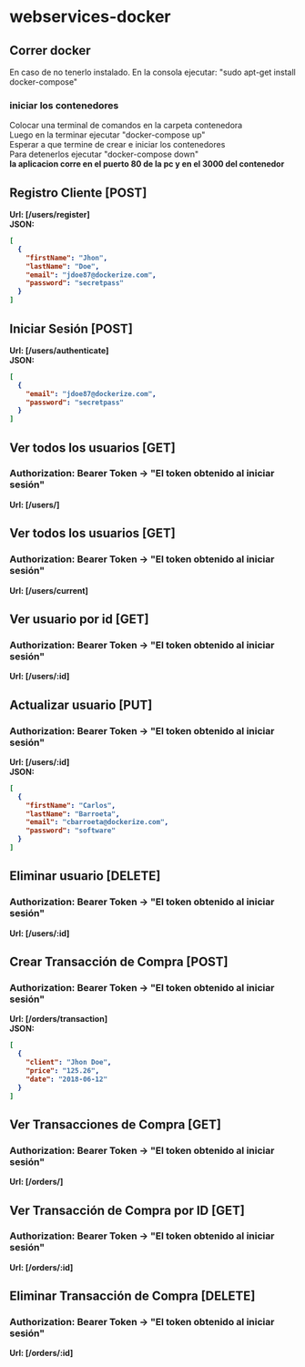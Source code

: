 # webservices-docker

## Correr docker

En caso de no tenerlo instalado. 
En la consola ejecutar: "sudo apt-get install docker-compose"
### iniciar los contenedores
Colocar una terminal de comandos en la carpeta contenedora <br />
Luego en la terminar ejecutar "docker-compose up"<br />
Esperar a que termine de crear e iniciar los contenedores<br />
Para detenerlos ejecutar "docker-compose down"<br />
<b>la aplicacion corre en el puerto 80 de la pc y en el 3000 del contenedor<b/>


## Registro Cliente [POST]
Url: [/users/register]\
JSON:
```json
[
  {
    "firstName": "Jhon",
    "lastName": "Doe",
    "email": "jdoe87@dockerize.com",
    "password": "secretpass"
  }
]
```
## Iniciar Sesión [POST]
Url: [/users/authenticate]\
JSON:
```json
[
  {
    "email": "jdoe87@dockerize.com",
    "password": "secretpass"
  }
]
```

## Ver todos los usuarios [GET]
### Authorization: Bearer Token -> "El token obtenido al iniciar sesión"
Url: [/users/]

## Ver todos los usuarios [GET]
### Authorization: Bearer Token -> "El token obtenido al iniciar sesión"
Url: [/users/current]

## Ver usuario por id [GET]
### Authorization: Bearer Token -> "El token obtenido al iniciar sesión"
Url: [/users/:id]

## Actualizar usuario [PUT]
### Authorization: Bearer Token -> "El token obtenido al iniciar sesión"
Url: [/users/:id]\
JSON:
```json
[
  {
    "firstName": "Carlos",
    "lastName": "Barroeta",
    "email": "cbarroeta@dockerize.com",
    "password": "software"
  }
]
```

## Eliminar usuario [DELETE]
### Authorization: Bearer Token -> "El token obtenido al iniciar sesión"
Url: [/users/:id]

## Crear Transacción de Compra [POST]
### Authorization: Bearer Token -> "El token obtenido al iniciar sesión"
Url: [/orders/transaction]\
JSON:
```json
[
  {
    "client": "Jhon Doe",
    "price": "125.26",
    "date": "2018-06-12"
  }
]
```

## Ver Transacciones de Compra [GET]
### Authorization: Bearer Token -> "El token obtenido al iniciar sesión"
Url: [/orders/]

## Ver Transacción de Compra por ID [GET]
### Authorization: Bearer Token -> "El token obtenido al iniciar sesión"
Url: [/orders/:id]

## Eliminar Transacción de Compra [DELETE]
### Authorization: Bearer Token -> "El token obtenido al iniciar sesión"
Url: [/orders/:id]
